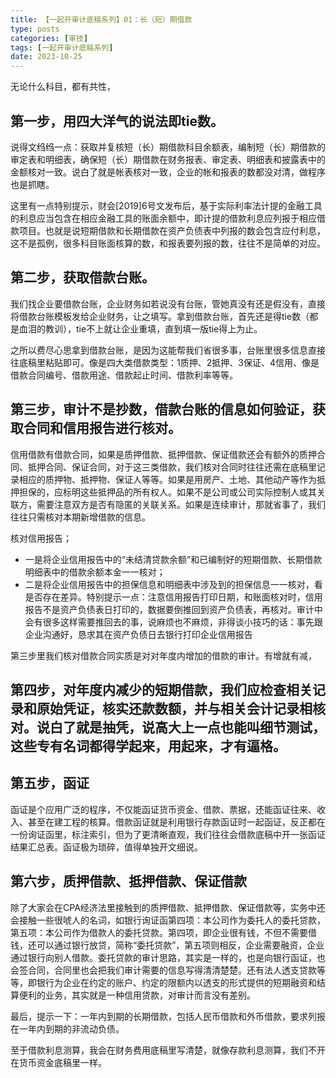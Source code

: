 ```yaml
---
title: 【一起开审计底稿系列】01：长（短）期借款
type: posts
categories: [审技]
tags: [一起开审计底稿系列]
date: 2023-10-25
---
```


无论什么科目，都有共性，

## 第一步，用四大洋气的说法即tie数。

说得文绉绉一点：获取并复核短（长）期借款科目余额表，编制短（长）期借款的审定表和明细表，确保短（长）期借款在财务报表、审定表、明细表和披露表中的金额核对一致。说白了就是帐表核对一致，企业的帐和报表的数都没对清，做程序也是抓瞎。
 
这里有一点特别提示，财会[2019]6号文发布后，基于实际利率法计提的金融工具的利息应当包含在相应金融工具的账面余额中，即计提的借款利息应列报于相应借款项目。也就是说短期借款和长期借款在资产负债表中列报的数会包含应付利息，这不是孤例，很多科目账面核算的数，和报表要列报的数，往往不是简单的对应。
 
## 第二步，获取借款台账。

我们找企业要借款台账，企业财务如若说没有台账，管她真没有还是假没有，直接将借款台账模板发给企业财务，让之填写。拿到借款台账，首先还是得tie数（都是血泪的教训），tie不上就让企业重填，直到填一版tie得上为止。
 
之所以费尽心思拿到借款台账，是因为这能帮我们省很多事，台账里很多信息直接往底稿里粘贴即可。像是四大类借款类型：1质押、2抵押、3保证、4信用、像是借款合同编号、借款用途、借款起止时间、借款利率等等。
 
## 第三步，审计不是抄数，借款台账的信息如何验证，获取合同和信用报告进行核对。

信用借款有借款合同，如果是质押借款、抵押借款、保证借款还会有额外的质押合同、抵押合同、保证合同，对于这三类借款，我们核对合同时往往还需在底稿里记录相应的质押物、抵押物、保证人等等。如果是用房产、土地、其他动产等作为抵押担保的，应标明这些抵押品的所有权人。如果不是公司或公司实际控制人或其关联方，需要注意双方是否有隐匿的关联关系。如果是连续审计，那就省事了，我们往往只需核对本期新增借款的信息。
 
核对信用报告；

- 一是将企业信用报告中的“未结清贷款余额”和已编制好的短期借款、长期借款明细表中的借款余额本金一一核对；
- 二是将企业信用报告中的担保信息和明细表中涉及到的担保信息一一核对，看是否存在差异。特别提示一点：注意信用报告打印日期，和账面核对时，信用报告不是资产负债表日打印的，数据要倒推回到资产负债表，再核对。审计中会有很多这样需要推回去的事，说麻烦也不麻烦，非得谈小技巧的话：事先跟企业沟通好，恳求其在资产负债日去银行打印企业信用报告
 
第三步里我们核对借款合同实质是对对年度内增加的借款的审计。有增就有减，

## 第四步，对年度内减少的短期借款，我们应检查相关记录和原始凭证，核实还款数额，并与相关会计记录相核对。说白了就是抽凭，说高大上一点也能叫细节测试，这些专有名词都得学起来，用起来，才有逼格。
 
## 第五步，函证

函证是个应用广泛的程序，不仅能函证货币资金、借款、票据，还能函证往来、收入、甚至在建工程的核算。借款函证就是利用银行存款函证时一起函证，反正都在一份询证函里，标注索引，但为了更清晰直观，我们往往会借款底稿中开一张函证结果汇总表。函证极为琐碎，值得单独开文细说。
 
## 第六步，质押借款、抵押借款、保证借款

除了大家会在CPA经济法里接触到的质押借款、抵押借款、保证借款等，实务中还会接触一些很唬人的名词，如银行询证函第四项：本公司作为委托人的委托贷款，第五项：本公司作为借款人的委托贷款。第四项，即企业很有钱，不但不需要借钱，还可以通过银行放贷，简称“委托贷款”，第五项则相反，企业需要融资，企业通过银行向别人借款。委托贷款的审计思路，其实是一样的，也是向银行函证，也会签合同，合同里也会把我们审计需要的信息写得清清楚楚。还有法人透支贷款等等，即银行为企业在约定的账户、约定的限额内以透支的形式提供的短期融资和结算便利的业务，其实就是一种信用贷款，对审计而言没有差别。
 
最后，提示一下：一年内到期的长期借款，包括人民币借款和外币借款，要求列报在一年内到期的非流动负债。
 
至于借款利息测算，我会在财务费用底稿里写清楚，就像存款利息测算，我们不开在货币资金底稿里一样。